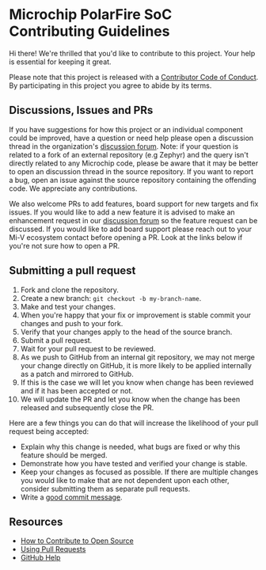 # Microchip PolarFire SoC Contributing Guidelines

[fork]: /fork
[pr]: /compare
[style]: https://standardjs.com/
[code-of-conduct]: CODE_OF_CONDUCT.md
[discussion-forum]: https://github.com/polarfire-soc/polarfire-soc-documentation/discussions

Hi there! We're thrilled that you'd like to contribute to this project. Your help is essential for keeping it great.

Please note that this project is released with a [Contributor Code of Conduct][code-of-conduct]. By participating in this project you agree to abide by its terms.

## Discussions, Issues and PRs

If you have suggestions for how this project or an individual component could be improved, have a question or need help please open a discussion thread in the organization's [discussion forum](discussion-forum).
Note: if your question is related to a fork of an external repository (e.g Zephyr) and the query isn't directly related to any Microchip code, please be aware that it may be better to open an discussion thread in the source repository.
If you want to report a bug, open an issue against the source repository containing the offending code.
We appreciate any contributions.

We also welcome PRs to add features, board support for new targets and fix issues. If you would like to add a new feature it is advised to make an enhancement request in our [discussion forum](discussion-forum) so the feature request can be discussed. If you would like to add board support please reach out to your Mi-V ecosystem contact before opening a PR. Look at the links below if you're not sure how to open a PR.

## Submitting a pull request

1. Fork and clone the repository.
1. Create a new branch: `git checkout -b my-branch-name`.
1. Make and test your changes.
1. When you're happy that your fix or improvement is stable commit your changes and push to your fork.
1. Verify that your changes apply to the head of the source branch.
1. Submit a pull request.
1. Wait for your pull request to be reviewed.
1. As we push to GitHub from an internal git repository, we may not merge your change directly on GitHub, it is more likely to be applied internally as a patch and mirrored to GitHub.
1. If this is the case we will let you know when change has been reviewed and if it has been accepted or not.
1. We will update the PR and let you know when the change has been released and subsequently close the PR.

Here are a few things you can do that will increase the likelihood of your pull request being accepted:

- Explain why this change is needed, what bugs are fixed or why this feature should be merged.
- Demonstrate how you have tested and verified your change is stable.
- Keep your changes as focused as possible. If there are multiple changes you would like to make that are not dependent upon each other, consider submitting them as separate pull requests.
- Write a [good commit message](http://tbaggery.com/2008/04/19/a-note-about-git-commit-messages.html).

## Resources

- [How to Contribute to Open Source](https://opensource.guide/how-to-contribute/)
- [Using Pull Requests](https://help.github.com/articles/about-pull-requests/)
- [GitHub Help](https://help.github.com)

